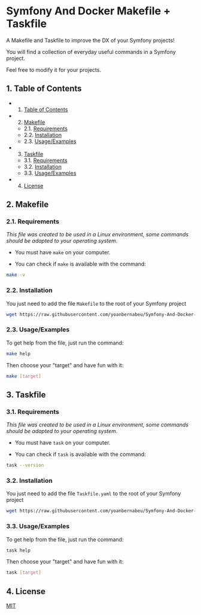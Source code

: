 # Symfony And Docker Makefile + Taskfile

A Makefile and Taskfile to improve the DX of your Symfony projects!

You will find a collection of everyday useful commands in a Symfony project.

Feel free to modify it for your projects.

##  1. <a name='TableofContents'></a>Table of Contents

<!-- vscode-markdown-toc -->
* 1. [Table of Contents](#TableofContents)
* 2. [Makefile](#Makefile)
	* 2.1. [Requirements](#Requirements)
	* 2.2. [Installation](#Installation)
	* 2.3. [Usage/Examples](#UsageExamples)
* 3. [Taskfile](#Taskfile)
	* 3.1. [Requirements](#Requirements-1)
	* 3.2. [Installation](#Installation-1)
	* 3.3. [Usage/Examples](#UsageExamples-1)
* 4. [License](#License)

<!-- vscode-markdown-toc-config
	numbering=true
	autoSave=true
	/vscode-markdown-toc-config -->
<!-- /vscode-markdown-toc -->

##  2. <a name='Makefile'></a>Makefile

###  2.1. <a name='Requirements'></a>Requirements

*This file was created to be used in a Linux environment, some commands should be adapted to your operating system.*


* You must have `make` on your computer.

* You can check if `make` is available with the command:

```bash
make -v
```

###  2.2. <a name='Installation'></a>Installation

You just need to add the file `Makefile` to the root of your Symfony project

```bash
wget https://raw.githubusercontent.com/yoanbernabeu/Symfony-And-Docker-Makefile/main/Makefile
```

###  2.3. <a name='UsageExamples'></a>Usage/Examples

To get help from the file, just run the command:

```bash
make help
```

Then choose your "target" and have fun with it:

```bash
make [target]
```

##  3. <a name='Taskfile'></a>Taskfile

###  3.1. <a name='Requirements-1'></a>Requirements

*This file was created to be used in a Linux environment, some commands should be adapted to your operating system.*

* You must have `task` on your computer.

* You can check if `task` is available with the command:

```bash
task --version
```

###  3.2. <a name='Installation-1'></a>Installation

You just need to add the file `Taskfile.yaml` to the root of your Symfony project

```bash
wget https://raw.githubusercontent.com/yoanbernabeu/Symfony-And-Docker-Makefile/main/Taskfile.yaml
```

###  3.3. <a name='UsageExamples-1'></a>Usage/Examples

To get help from the file, just run the command:

```bash
task help
```

Then choose your "target" and have fun with it:

```bash
task [target]
```

##  4. <a name='License'></a>License

[MIT](LICENSE)